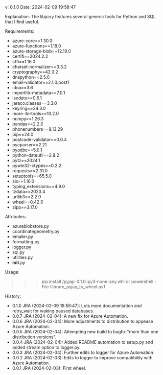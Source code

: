 v: 0.1.0
Date: 2024-02-09 19:58:47

Explanation:
The libjrary features several generic tools for Python and SQL that I find useful.

Requirements:
- azure-core==1.30.0
- azure-functions==1.18.0
- azure-storage-blob==12.19.0
- certifi==2024.2.2
- cffi==1.16.0
- charset-normalizer==3.3.2
- cryptography==42.0.2
- dnspython==2.5.0
- email-validator==2.1.0.post1
- idna==3.6
- importlib-metadata==7.0.1
- isodate==0.6.1
- jaraco.classes==3.3.0
- keyring==24.3.0
- more-itertools==10.2.0
- numpy==1.26.3
- pandas==2.2.0
- phonenumbers==8.13.29
- pip==24.0
- postcode-validator==0.0.4
- pycparser==2.21
- pyodbc==5.0.1
- python-dateutil==2.8.2
- pytz==2024.1
- pywin32-ctypes==0.2.2
- requests==2.31.0
- setuptools==65.5.0
- six==1.16.0
- typing_extensions==4.9.0
- tzdata==2023.4
- urllib3==2.2.0
- wheel==0.42.0
- zipp==3.17.0

Attributes:
- azureblobstore.py
- coordinategeometry.py
- emailer.py
- formatting.py
- logger.py
- sql.py
- utilities.py
- __init__.py

Usage:
>>> pip install <path>/pyjap-0.1.0-py3-none-any.whl
or
>>> powershell -File <path>\librare_pyjap_to_wheel.ps1

History:
- 0.1.0 JRA (2024-02-09 19:58:47): Lots more documentation and retry_wait for waking paused databases.
- 0.0.7 JRA (2024-02-04): A new fix for Azure Automation.
- 0.0.6 JRA (2024-02-04): More adjustments to distribution to appease Azure Automation.
- 0.0.5 JRA (2024-02-04): Attempting new build to bugfix "more than one distribution versions".
- 0.0.4 JRA (2024-02-04): Added README automation to setup.py and added stream option to logger.py.
- 0.0.3 JRA (2024-02-04): Further edits to logger for Azure Automation.
- 0.0.2 JRA (2024-02-03): Edits to logger to improve compatibility with Azure Automation.
- 0.0.1 JRA (2024-02-03): First wheel.
